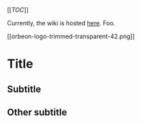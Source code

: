 [[_TOC_]]

Currently, the wiki is hosted [here](http://wiki.orbeon.com/forms/). Foo.

[[orbeon-logo-trimmed-transparent-42.png]]

# Title

## Subtitle

## Other subtitle